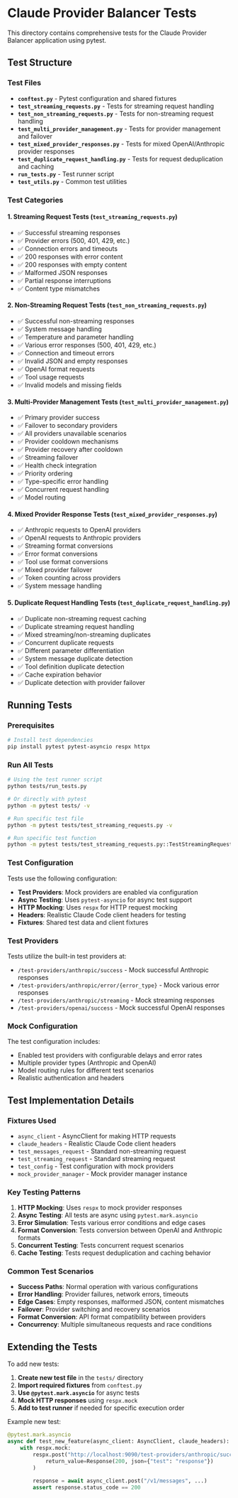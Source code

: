 # Claude Provider Balancer Tests

This directory contains comprehensive tests for the Claude Provider Balancer application using pytest.

## Test Structure

### Test Files

- **`conftest.py`** - Pytest configuration and shared fixtures
- **`test_streaming_requests.py`** - Tests for streaming request handling
- **`test_non_streaming_requests.py`** - Tests for non-streaming request handling  
- **`test_multi_provider_management.py`** - Tests for provider management and failover
- **`test_mixed_provider_responses.py`** - Tests for mixed OpenAI/Anthropic provider responses
- **`test_duplicate_request_handling.py`** - Tests for request deduplication and caching
- **`run_tests.py`** - Test runner script
- **`test_utils.py`** - Common test utilities

### Test Categories

#### 1. Streaming Request Tests (`test_streaming_requests.py`)
- ✅ Successful streaming responses
- ✅ Provider errors (500, 401, 429, etc.)  
- ✅ Connection errors and timeouts
- ✅ 200 responses with error content
- ✅ 200 responses with empty content
- ✅ Malformed JSON responses
- ✅ Partial response interruptions
- ✅ Content type mismatches

#### 2. Non-Streaming Request Tests (`test_non_streaming_requests.py`)
- ✅ Successful non-streaming responses
- ✅ System message handling
- ✅ Temperature and parameter handling
- ✅ Various error responses (500, 401, 429, etc.)
- ✅ Connection and timeout errors
- ✅ Invalid JSON and empty responses
- ✅ OpenAI format requests
- ✅ Tool usage requests
- ✅ Invalid models and missing fields

#### 3. Multi-Provider Management Tests (`test_multi_provider_management.py`)
- ✅ Primary provider success
- ✅ Failover to secondary providers
- ✅ All providers unavailable scenarios
- ✅ Provider cooldown mechanisms
- ✅ Provider recovery after cooldown
- ✅ Streaming failover
- ✅ Health check integration
- ✅ Priority ordering
- ✅ Type-specific error handling
- ✅ Concurrent request handling
- ✅ Model routing

#### 4. Mixed Provider Response Tests (`test_mixed_provider_responses.py`)
- ✅ Anthropic requests to OpenAI providers
- ✅ OpenAI requests to Anthropic providers
- ✅ Streaming format conversions
- ✅ Error format conversions
- ✅ Tool use format conversions
- ✅ Mixed provider failover
- ✅ Token counting across providers
- ✅ System message handling

#### 5. Duplicate Request Handling Tests (`test_duplicate_request_handling.py`)
- ✅ Duplicate non-streaming request caching
- ✅ Duplicate streaming request handling
- ✅ Mixed streaming/non-streaming duplicates
- ✅ Concurrent duplicate requests
- ✅ Different parameter differentiation
- ✅ System message duplicate detection
- ✅ Tool definition duplicate detection
- ✅ Cache expiration behavior
- ✅ Duplicate detection with provider failover

## Running Tests

### Prerequisites

```bash
# Install test dependencies
pip install pytest pytest-asyncio respx httpx
```

### Run All Tests

```bash
# Using the test runner script
python tests/run_tests.py

# Or directly with pytest
python -m pytest tests/ -v

# Run specific test file
python -m pytest tests/test_streaming_requests.py -v

# Run specific test function
python -m pytest tests/test_streaming_requests.py::TestStreamingRequests::test_successful_streaming_response -v
```

### Test Configuration

Tests use the following configuration:

- **Test Providers**: Mock providers are enabled via configuration
- **Async Testing**: Uses `pytest-asyncio` for async test support
- **HTTP Mocking**: Uses `respx` for HTTP request mocking
- **Headers**: Realistic Claude Code client headers for testing
- **Fixtures**: Shared test data and client fixtures

### Test Providers

Tests utilize the built-in test providers at:
- `/test-providers/anthropic/success` - Mock successful Anthropic responses
- `/test-providers/anthropic/error/{error_type}` - Mock various error responses
- `/test-providers/anthropic/streaming` - Mock streaming responses
- `/test-providers/openai/success` - Mock successful OpenAI responses

### Mock Configuration

The test configuration includes:
- Enabled test providers with configurable delays and error rates
- Multiple provider types (Anthropic and OpenAI)
- Model routing rules for different test scenarios
- Realistic authentication and headers

## Test Implementation Details

### Fixtures Used

- `async_client` - AsyncClient for making HTTP requests
- `claude_headers` - Realistic Claude Code client headers
- `test_messages_request` - Standard non-streaming request
- `test_streaming_request` - Standard streaming request
- `test_config` - Test configuration with mock providers
- `mock_provider_manager` - Mock provider manager instance

### Key Testing Patterns

1. **HTTP Mocking**: Uses `respx` to mock provider responses
2. **Async Testing**: All tests are async using `pytest.mark.asyncio`
3. **Error Simulation**: Tests various error conditions and edge cases
4. **Format Conversion**: Tests conversion between OpenAI and Anthropic formats
5. **Concurrent Testing**: Tests concurrent request scenarios
6. **Cache Testing**: Tests request deduplication and caching behavior

### Common Test Scenarios

- **Success Paths**: Normal operation with various configurations
- **Error Handling**: Provider failures, network errors, timeouts
- **Edge Cases**: Empty responses, malformed JSON, content mismatches
- **Failover**: Provider switching and recovery scenarios
- **Format Conversion**: API format compatibility between providers
- **Concurrency**: Multiple simultaneous requests and race conditions

## Extending the Tests

To add new tests:

1. **Create new test file** in the `tests/` directory
2. **Import required fixtures** from `conftest.py`
3. **Use `@pytest.mark.asyncio`** for async tests
4. **Mock HTTP responses** using `respx.mock`
5. **Add to test runner** if needed for specific execution order

Example new test:
```python
@pytest.mark.asyncio
async def test_new_feature(async_client: AsyncClient, claude_headers):
    with respx.mock:
        respx.post("http://localhost:9090/test-providers/anthropic/success").mock(
            return_value=Response(200, json={"test": "response"})
        )
        
        response = await async_client.post("/v1/messages", ...)
        assert response.status_code == 200
```
